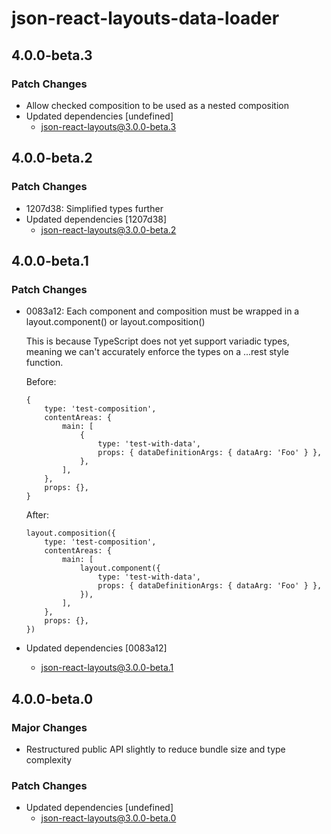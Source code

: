 # json-react-layouts-data-loader

## 4.0.0-beta.3

### Patch Changes

-   Allow checked composition to be used as a nested composition
-   Updated dependencies [undefined]
    -   json-react-layouts@3.0.0-beta.3

## 4.0.0-beta.2

### Patch Changes

-   1207d38: Simplified types further
-   Updated dependencies [1207d38]
    -   json-react-layouts@3.0.0-beta.2

## 4.0.0-beta.1

### Patch Changes

-   0083a12: Each component and composition must be wrapped in a layout.component() or layout.composition()

    This is because TypeScript does not yet support variadic types, meaning we can't accurately enforce the types on a ...rest style function.

    Before:

    ```
    {
        type: 'test-composition',
        contentAreas: {
            main: [
                {
                    type: 'test-with-data',
                    props: { dataDefinitionArgs: { dataArg: 'Foo' } },
                },
            ],
        },
        props: {},
    }
    ```

    After:

    ```
    layout.composition({
        type: 'test-composition',
        contentAreas: {
            main: [
                layout.component({
                    type: 'test-with-data',
                    props: { dataDefinitionArgs: { dataArg: 'Foo' } },
                }),
            ],
        },
        props: {},
    })
    ```

-   Updated dependencies [0083a12]
    -   json-react-layouts@3.0.0-beta.1

## 4.0.0-beta.0

### Major Changes

-   Restructured public API slightly to reduce bundle size and type complexity

### Patch Changes

-   Updated dependencies [undefined]
    -   json-react-layouts@3.0.0-beta.0
